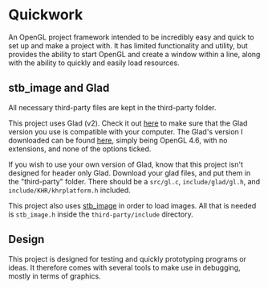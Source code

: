 # Quickwork

An OpenGL project framework intended to be incredibly easy and quick to set up and make a project with. It has limited functionality and utility, but provides the ability to start OpenGL and create a window within a line, along with the ability to quickly and easily load resources.

## stb_image and Glad

All necessary third-party files are kept in the third-party folder.

This project uses Glad (v2). Check it out [here](https://gen.glad.sh/) to make sure that the Glad version you use is compatible with your computer.
The Glad's version I downloaded can be found [here](https://gen.glad.sh/#generator=c&api=gl%3D4.6&profile=gl%3Dcompatibility%2Cgles1%3Dcommon), simply being OpenGL 4.6, with no extensions, and none of the options ticked.

If you wish to use your own version of Glad, know that this project isn't designed for header only Glad. Download your glad files, and put them in the "third-party" folder. There should be a `src/gl.c`, `include/glad/gl.h`, and `include/KHR/khrplatform.h` included.

This project also uses [stb_image](https://github.com/nothings/stb) in order to load images. All that is needed is `stb_image.h` inside the `third-party/include` directory.

## Design

This project is designed for testing and quickly prototyping programs or ideas. It therefore comes with several tools to make use in debugging, mostly in terms of graphics.
